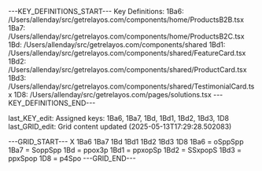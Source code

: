 ---KEY_DEFINITIONS_START---
Key Definitions:
1Ba6: /Users/allenday/src/getrelayos.com/components/home/ProductsB2B.tsx
1Ba7: /Users/allenday/src/getrelayos.com/components/home/ProductsB2C.tsx
1Bd: /Users/allenday/src/getrelayos.com/components/shared
1Bd1: /Users/allenday/src/getrelayos.com/components/shared/FeatureCard.tsx
1Bd2: /Users/allenday/src/getrelayos.com/components/shared/ProductCard.tsx
1Bd3: /Users/allenday/src/getrelayos.com/components/shared/TestimonialCard.tsx
1D8: /Users/allenday/src/getrelayos.com/pages/solutions.tsx
---KEY_DEFINITIONS_END---

last_KEY_edit: Assigned keys: 1Ba6, 1Ba7, 1Bd, 1Bd1, 1Bd2, 1Bd3, 1D8
last_GRID_edit: Grid content updated (2025-05-13T17:29:28.502083)

---GRID_START---
X 1Ba6 1Ba7 1Bd 1Bd1 1Bd2 1Bd3 1D8
1Ba6 = oSppSpp
1Ba7 = SoppSpp
1Bd = ppox3p
1Bd1 = ppxopSp
1Bd2 = SSxpopS
1Bd3 = ppxSpop
1D8 = p4Spo
---GRID_END---


